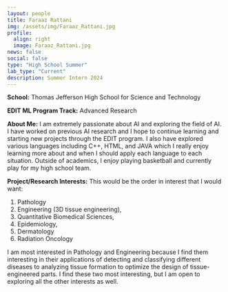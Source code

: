 ```yaml
---
layout: people
title: Faraaz Rattani
img: /assets/img/Faraaz_Rattani.jpg
profile:
  align: right
  image: Faraaz_Rattani.jpg
news: false
social: false
type: "High School Summer"
lab_type: "Current"
description: Summer Intern 2024
---
```


**School:** Thomas Jefferson High School for Science and Technology

**EDIT ML Program Track:**
Advanced Research

**About Me:**
I am extremely passionate about AI and exploring the field of AI. I have worked on previous AI research and I hope to continue learning and starting new projects through the EDIT program. I also have explored various languages including C++, HTML, and JAVA which I really enjoy learning more about and when I should apply each language to each situation. Outside of academics, I enjoy playing basketball and currently play for my high school team. 

**Project/Research Interests:**
This would be the order in interest that I would want: 

1) Pathology 
2) Engineering (3D tissue engineering),
3) Quantitative Biomedical Sciences,
4) Epidemiology,
5) Dermatology 
6) Radiation Oncology

I am most interested in Pathology and Engineering because I find them interesting in their applications of detecting and classifying different diseases to analyzing tissue formation to optimize the design of tissue-engineered parts. I find these two most interesting, but I am open to exploring all the other interests as well. 
    